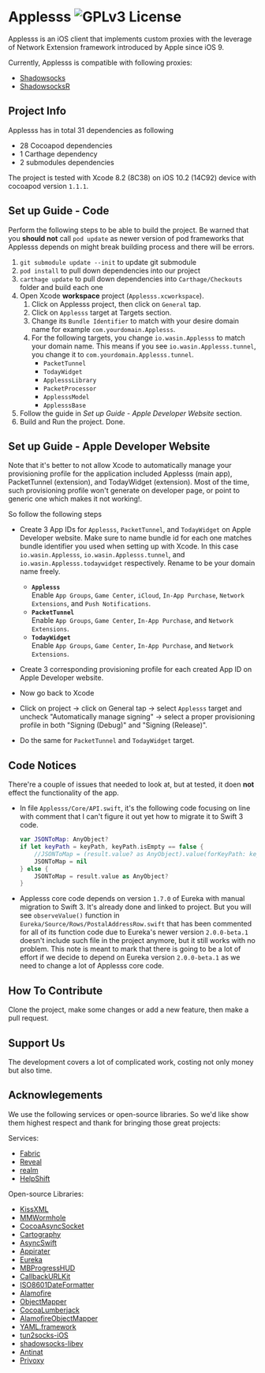 # Applesss ![GPLv3 License](https://img.shields.io/badge/License-GPLv3-blue.svg)

 

Applesss is an iOS client that implements custom proxies with the leverage of Network Extension framework introduced by Apple since iOS 9.

Currently, Applesss is compatible with following proxies:

- [Shadowsocks](https://shadowsocks.org)
- [ShadowsocksR](https://github.com/breakwa11/shadowsocks-rss)


## Project Info

Applesss has in total 31 dependencies as following

* 28 Cocoapod dependencies
* 1 Carthage dependency
* 2 submodules dependencies

The project is tested with Xcode 8.2 (8C38) on iOS 10.2 (14C92) device with cocoapod version `1.1.1`.

## Set up Guide - Code

Perform the following steps to be able to build the project.
Be warned that you **should not** call `pod update` as newer version of pod frameworks that Applesss depends on might break building process and there will be errors.

1. `git submodule update --init` to update git submodule
2. `pod install` to pull down dependencies into our project
3. `carthage update` to pull down dependencies into `Carthage/Checkouts` folder and build each one
4. Open Xcode **workspace** project (`Applesss.xcworkspace`).
   1. Click on Applesss project, then click on `General` tap.
   2. Click on `Applesss` target at Targets section.
   3. Change its `Bundle Identifier` to match with your desire domain name for example `com.yourdomain.Applesss`.
   4. For the following targets, you change `io.wasin.Applesss` to match your domain name. This means if you see `io.wasin.Applesss.tunnel`, you change it to `com.yourdomain.Applesss.tunnel`.
      * `PacketTunnel`
      * `TodayWidget`
      * `ApplesssLibrary`
      * `PacketProcessor`
      * `ApplesssModel`
      * `ApplesssBase`
5. Follow the guide in *Set up Guide - Apple Developer Website* section.
6. Build and Run the project. Done.

## Set up Guide - Apple Developer Website

Note that it's better to not allow Xcode to automatically manage your provisioning profile for the application included Applesss (main app), PacketTunnel (extension), and TodayWidget (extension). Most of the time, such provisioning profile won't generate on developer page, or point to generic one which makes it not working!.

So follow the following steps

* Create 3 App IDs for `Applesss`, `PacketTunnel`, and `TodayWidget` on Apple Developer website. Make sure to name bundle id for each one matches bundle identifier you used when setting up with Xcode. In this case `io.wasin.Applesss`, `io.wasin.Applesss.tunnel`, and `io.wasin.Applesss.todaywidget` respectively. Rename to be your domain name freely.
   * **`Applesss`**  
      Enable `App Groups`, `Game Center`, `iCloud`, `In-App Purchase`, `Network Extensions`, and `Push Notifications`.
   * **`PacketTunnel`**  
      Enable `App Groups`, `Game Center`, `In-App Purchase`, and `Network Extensions`.
   * **`TodayWidget`**  
      Enable `App Groups`, `Game Center`, `In-App Purchase`, and `Network Extensions`.

* Create 3 corresponding provisioning profile for each created App ID on Apple Developer website.
* Now go back to Xcode
* Click on project -> click on General tap -> select `Applesss` target and uncheck "Automatically manage signing" -> select a proper provisioning profile in both "Signing (Debug)" and "Signing (Release)".
* Do the same for `PacketTunnel` and `TodayWidget` target.

## Code Notices

There're a couple of issues that needed to look at, but at tested, it doen **not** effect the functionality of the app.

* In file `Applesss/Core/API.swift`, it's the following code focusing on line with comment that I can't figure it out yet how to migrate it to Swift 3 code.  

   ```swift
   var JSONToMap: AnyObject?
   if let keyPath = keyPath, keyPath.isEmpty == false {
       //JSONToMap = (result.value? as AnyObject).value(forKeyPath: keyPath)
       JSONToMap = nil
   } else {
       JSONToMap = result.value as AnyObject?
   }
   ```
* Applesss core code depends on version `1.7.0` of Eureka with manual migration to Swift 3. It's already done and linked to project. But you will see `observeValue()` function in `Eureka/Source/Rows/PostalAddressRow.swift` that has been commented for all of its function code due to Eureka's newer version `2.0.0-beta.1` doesn't include such file in the project anymore, but it still works with no problem. This note is meant to mark that there is going to be a lot of effort if we decide to depend on Eureka version `2.0.0-beta.1` as we need to change a lot of Applesss core code.

## How To Contribute

Clone the project, make some changes or add a new feature, then make a pull request.

## Support Us

The development covers a lot of complicated work, costing not only money but also time.



## Acknowlegements

We use the following services or open-source libraries. So we'd like show them highest respect and thank for bringing those great projects:

Services:

- [Fabric](https://get.fabric.io/)
- [Reveal](http://revealapp.com/)
- [realm](https://realm.io/)
- [HelpShift](https://www.helpshift.com)

Open-source Libraries:

- [KissXML](https://github.com/robbiehanson/KissXML)
- [MMWormhole](https://github.com/mutualmobile/MMWormhole)
- [CocoaAsyncSocket](https://github.com/robbiehanson/CocoaAsyncSocket)
- [Cartography](https://github.com/robb/Cartography)
- [AsyncSwift](https://github.com/duemunk/Async)
- [Appirater](https://github.com/arashpayan/appirater)
- [Eureka](https://github.com/xmartlabs/Eureka)
- [MBProgressHUD](https://github.com/matej/MBProgressHUD)
- [CallbackURLKit](https://github.com/phimage/CallbackURLKit)
- [ISO8601DateFormatter](https://github.com/boredzo/iso-8601-date-formatter)
- [Alamofire](https://github.com/Alamofire/Alamofire)
- [ObjectMapper](https://github.com/Hearst-DD/ObjectMapper)
- [CocoaLumberjack](https://github.com/CocoaLumberjack/CocoaLumberjack)
- [AlamofireObjectMapper](https://github.com/tristanhimmelman/AlamofireObjectMapper)
- [YAML.framework](https://github.com/mirek/YAML.framework)
- [tun2socks-iOS](https://github.com/shadowsocks/tun2socks-iOS)
- [shadowsocks-libev](https://github.com/shadowsocks/shadowsocks-libev)
- [Antinat](http://antinat.sourceforge.net/)
- [Privoxy](https://www.privoxy.org/)
